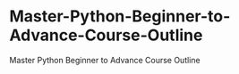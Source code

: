 # Master-Python-Beginner-to-Advance-Course-Outline
Master Python Beginner to Advance Course Outline
